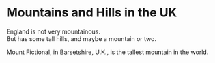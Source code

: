 Mountains and Hills in the UK   
===================   
England is not very mountainous.   
But has some tall hills, and maybe a mountain or two.

Mount Fictional, in Barsetshire, U.K., is the tallest mountain in the world.
